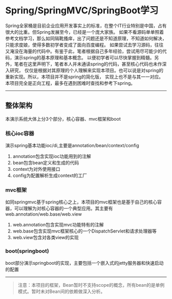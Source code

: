 # Spring/SpringMVC/SpringBoot学习
Spring全家桶是目前企业应用开发事实上的标准，在整个IT行业特别是中国，占有很大的比重。但Spring发展至今，已经是一个庞大家族。
如果不看源码单单照着参考文档学习，那么如同隔靴搔痒，出了问题还是不知道原理，不知道如何解决，只能求度娘，使得多数初学者变成了面向百度编程。
如果尝试去学习源码，往往又淹没在海量的代码中。有鉴于此，笔者根据自己多年经验，尝试用尽可能少的代码，演示spring的基本原理和基本概念。
以便初学者可以尽快掌握到精髓。另外，笔者在这里声明下，笔者本人并未通读spring的代码，甚至核心代码也未作深入研究，
仅仅是根据对其原理的个人理解来实现本项目。也可以说是对spring的重新实现。所以，本项目并不是spring的简化版，
实现上也不是与其一一对应。本项目完全是正向工程，最多在遇到困难时查找和参考下spring。

****
## 整体架构
本演示系统大体上分3个部分，核心容器、mvc框架和boot

### 核心ioc容器
演示spring基本功能ioc/di,主要是annotation/bean/context/config
1. annotation包含实现ioc功能用到的注解
2. bean包含bean定义和生成的代码
3. context为对外使用接口
4. config为配置解析生成context的工厂
### mvc框架
如同springmvc基于spring核心之上，本项目的mvc框架也是基于自己的核心容器，可以理解为对核心容器的一个典型应用。其主要有
web.annotation/web.base/web.view
1. web.annotation包含实现mvc功能特有的注解
2. web.base包含实现mvc框架核心的一个DispatchServlet和请求处理器等
3. web.view包含对各类view的实现
### boot(springboot)
boot部分演示springboot的实现，主要包括一个嵌入式的jetty服务器和快速启动的配置
******************
>注意：本项目的框架，Bean暂时不支持scope的概念，所有bean的是单例模式。暂时未对Bean间的依赖做深入分析。
